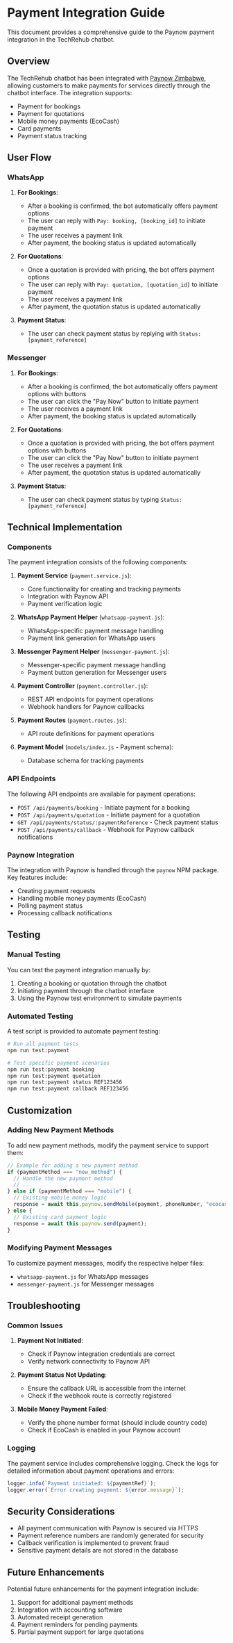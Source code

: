 # Payment Integration Guide

This document provides a comprehensive guide to the Paynow payment integration in the TechRehub chatbot.

## Overview

The TechRehub chatbot has been integrated with [Paynow Zimbabwe](https://www.paynow.co.zw/), allowing customers to make payments for services directly through the chatbot interface. The integration supports:

- Payment for bookings
- Payment for quotations
- Mobile money payments (EcoCash)
- Card payments
- Payment status tracking

## User Flow

### WhatsApp

1. **For Bookings**:

   - After a booking is confirmed, the bot automatically offers payment options
   - The user can reply with `Pay: booking, [booking_id]` to initiate payment
   - The user receives a payment link
   - After payment, the booking status is updated automatically

2. **For Quotations**:

   - Once a quotation is provided with pricing, the bot offers payment options
   - The user can reply with `Pay: quotation, [quotation_id]` to initiate payment
   - The user receives a payment link
   - After payment, the quotation status is updated automatically

3. **Payment Status**:
   - The user can check payment status by replying with `Status: [payment_reference]`

### Messenger

1. **For Bookings**:

   - After a booking is confirmed, the bot automatically offers payment options with buttons
   - The user can click the "Pay Now" button to initiate payment
   - The user receives a payment link
   - After payment, the booking status is updated automatically

2. **For Quotations**:

   - Once a quotation is provided with pricing, the bot offers payment options with buttons
   - The user can click the "Pay Now" button to initiate payment
   - The user receives a payment link
   - After payment, the quotation status is updated automatically

3. **Payment Status**:
   - The user can check payment status by typing `Status: [payment_reference]`

## Technical Implementation

### Components

The payment integration consists of the following components:

1. **Payment Service** (`payment.service.js`):

   - Core functionality for creating and tracking payments
   - Integration with Paynow API
   - Payment verification logic

2. **WhatsApp Payment Helper** (`whatsapp-payment.js`):

   - WhatsApp-specific payment message handling
   - Payment link generation for WhatsApp users

3. **Messenger Payment Helper** (`messenger-payment.js`):

   - Messenger-specific payment message handling
   - Payment button generation for Messenger users

4. **Payment Controller** (`payment.controller.js`):

   - REST API endpoints for payment operations
   - Webhook handlers for Paynow callbacks

5. **Payment Routes** (`payment.routes.js`):

   - API route definitions for payment operations

6. **Payment Model** (`models/index.js` - Payment schema):
   - Database schema for tracking payments

### API Endpoints

The following API endpoints are available for payment operations:

- `POST /api/payments/booking` - Initiate payment for a booking
- `POST /api/payments/quotation` - Initiate payment for a quotation
- `GET /api/payments/status/:paymentReference` - Check payment status
- `POST /api/payments/callback` - Webhook for Paynow callback notifications

### Paynow Integration

The integration with Paynow is handled through the `paynow` NPM package. Key features include:

- Creating payment requests
- Handling mobile money payments (EcoCash)
- Polling payment status
- Processing callback notifications

## Testing

### Manual Testing

You can test the payment integration manually by:

1. Creating a booking or quotation through the chatbot
2. Initiating payment through the chatbot interface
3. Using the Paynow test environment to simulate payments

### Automated Testing

A test script is provided to automate payment testing:

```bash
# Run all payment tests
npm run test:payment

# Test specific payment scenarios
npm run test:payment booking
npm run test:payment quotation
npm run test:payment status REF123456
npm run test:payment callback REF123456
```

## Customization

### Adding New Payment Methods

To add new payment methods, modify the payment service to support them:

```javascript
// Example for adding a new payment method
if (paymentMethod === "new_method") {
  // Handle the new payment method
  // ...
} else if (paymentMethod === "mobile") {
  // Existing mobile money logic
  response = await this.paynow.sendMobile(payment, phoneNumber, "ecocash");
} else {
  // Existing card payment logic
  response = await this.paynow.send(payment);
}
```

### Modifying Payment Messages

To customize payment messages, modify the respective helper files:

- `whatsapp-payment.js` for WhatsApp messages
- `messenger-payment.js` for Messenger messages

## Troubleshooting

### Common Issues

1. **Payment Not Initiated**:

   - Check if Paynow integration credentials are correct
   - Verify network connectivity to Paynow API

2. **Payment Status Not Updating**:

   - Ensure the callback URL is accessible from the internet
   - Check if the webhook route is correctly registered

3. **Mobile Money Payment Failed**:
   - Verify the phone number format (should include country code)
   - Check if EcoCash is enabled in your Paynow account

### Logging

The payment service includes comprehensive logging. Check the logs for detailed information about payment operations and errors:

```javascript
logger.info(`Payment initiated: ${paymentRef}`);
logger.error(`Error creating payment: ${error.message}`);
```

## Security Considerations

- All payment communication with Paynow is secured via HTTPS
- Payment reference numbers are randomly generated for security
- Callback verification is implemented to prevent fraud
- Sensitive payment details are not stored in the database

## Future Enhancements

Potential future enhancements for the payment integration include:

1. Support for additional payment methods
2. Integration with accounting software
3. Automated receipt generation
4. Payment reminders for pending payments
5. Partial payment support for large quotations
